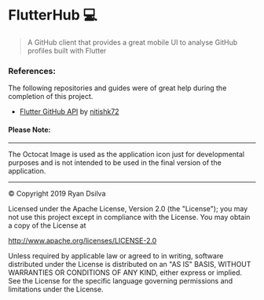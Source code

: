 # FlutterHub 💻

> A GitHub client that provides a great mobile UI to analyse GitHub profiles built with Flutter

### References:

The following repositories and guides were of great help during the completion of this project.

- [Flutter GitHub API](https://github.com/nitishk72/Flutter-Github-API) by [nitishk72](https://github.com/nitishk72)

#### Please Note:

---

The Octocat Image is used as the application icon just for developmental purposes and is not intended to be used in the final version of the application.

---

&copy; Copyright 2019 Ryan Dsilva

Licensed under the Apache License, Version 2.0 (the "License");
you may not use this project except in compliance with the License.
You may obtain a copy of the License at

http://www.apache.org/licenses/LICENSE-2.0

Unless required by applicable law or agreed to in writing, software distributed under the License is distributed on an "AS IS" BASIS, WITHOUT WARRANTIES OR CONDITIONS OF ANY KIND, either express or implied. See the License for the specific language governing permissions and limitations under the License.
